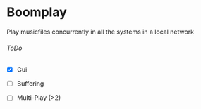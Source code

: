 # Boomplay
Play musicfiles concurrently in all the systems in a local network

###### ToDo

- [x] Gui

- [ ] Buffering

- [ ] Multi-Play (>2)
